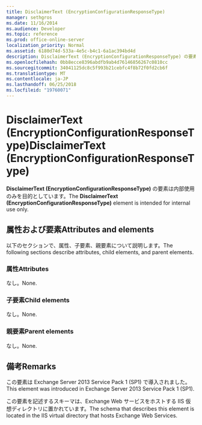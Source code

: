 ```yaml
---
title: DisclaimerText (EncryptionConfigurationResponseType)
manager: sethgros
ms.date: 11/16/2014
ms.audience: Developer
ms.topic: reference
ms.prod: office-online-server
localization_priority: Normal
ms.assetid: 6180d74d-533a-4e5c-b4c1-6a1ac394bd4d
description: DisclaimerText (EncryptionConfigurationResponseType) の要素は内部使用のみを目的としています。
ms.openlocfilehash: 0bb8ecce8396abdfb9ab4d76146856267c0810cc
ms.sourcegitcommit: 34041125dc8c5f993b21cebfc4f8b72f0fd2cb6f
ms.translationtype: MT
ms.contentlocale: ja-JP
ms.lasthandoff: 06/25/2018
ms.locfileid: "19760071"
---
```

# <a name="disclaimertext-encryptionconfigurationresponsetype"></a><span data-ttu-id="f7cc5-103">DisclaimerText (EncryptionConfigurationResponseType)</span><span class="sxs-lookup"><span data-stu-id="f7cc5-103">DisclaimerText (EncryptionConfigurationResponseType)</span></span>

<span data-ttu-id="f7cc5-104">**DisclaimerText (EncryptionConfigurationResponseType)** の要素は内部使用のみを目的としています。</span><span class="sxs-lookup"><span data-stu-id="f7cc5-104">The **DisclaimerText (EncryptionConfigurationResponseType)** element is intended for internal use only.</span></span> 

## <a name="attributes-and-elements"></a><span data-ttu-id="f7cc5-105">属性および要素</span><span class="sxs-lookup"><span data-stu-id="f7cc5-105">Attributes and elements</span></span>

<span data-ttu-id="f7cc5-106">以下のセクションで、属性、子要素、親要素について説明します。</span><span class="sxs-lookup"><span data-stu-id="f7cc5-106">The following sections describe attributes, child elements, and parent elements.</span></span>
  
### <a name="attributes"></a><span data-ttu-id="f7cc5-107">属性</span><span class="sxs-lookup"><span data-stu-id="f7cc5-107">Attributes</span></span>

<span data-ttu-id="f7cc5-108">なし。</span><span class="sxs-lookup"><span data-stu-id="f7cc5-108">None.</span></span>
  
### <a name="child-elements"></a><span data-ttu-id="f7cc5-109">子要素</span><span class="sxs-lookup"><span data-stu-id="f7cc5-109">Child elements</span></span>

<span data-ttu-id="f7cc5-110">なし。</span><span class="sxs-lookup"><span data-stu-id="f7cc5-110">None.</span></span>
  
### <a name="parent-elements"></a><span data-ttu-id="f7cc5-111">親要素</span><span class="sxs-lookup"><span data-stu-id="f7cc5-111">Parent elements</span></span>

<span data-ttu-id="f7cc5-112">なし。</span><span class="sxs-lookup"><span data-stu-id="f7cc5-112">None.</span></span>
  
## <a name="remarks"></a><span data-ttu-id="f7cc5-113">備考</span><span class="sxs-lookup"><span data-stu-id="f7cc5-113">Remarks</span></span>

<span data-ttu-id="f7cc5-114">この要素は Exchange Server 2013 Service Pack 1 (SP1) で導入されました。</span><span class="sxs-lookup"><span data-stu-id="f7cc5-114">This element was introduced in Exchange Server 2013 Service Pack 1 (SP1).</span></span>
  
<span data-ttu-id="f7cc5-115">この要素を記述するスキーマは、Exchange Web サービスをホストする IIS 仮想ディレクトリに置かれています。</span><span class="sxs-lookup"><span data-stu-id="f7cc5-115">The schema that describes this element is located in the IIS virtual directory that hosts Exchange Web Services.</span></span>
  

